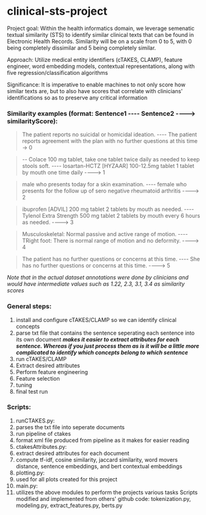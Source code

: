 # clinical-sts-project

Project goal: Within the health informatics domain, we leverage semenatic textual similarity (STS) to identify similar clinical texts that can be found in Electronic Health Records. Similarity will be on a scale from 0 to 5, with 0 being completely dissimilar and 5 being completely similar.

Approach: Utilize medical entity identifiers (cTAKES, CLAMP), feature engineer, word embedding models, contextual representations, along with five regression/classification algorithms

Significance: It is imperative to enable machines to not only score how similar texts are, but to also have scores that correlate with clinicians' identifications so as to preserve any critical information

### Similarity examples (format: Sentence1 ---- Sentence2 ----> similarityScore):

> The patient reports no suicidal or homicidal ideation. ---- The patient reports agreement with the plan with no further questions at this time -> 0

> -- Colace 100 mg tablet, take one tablet twice daily as needed to keep stools soft. ---- losartan-HCTZ [HYZAAR] 100-12.5mg tablet 1 tablet by mouth one time daily ----> 1

> male who presents today for a skin examination. ---- female who presents for the follow up of sero negative rheumatoid arthritis ----> 2

> ibuprofen [ADVIL] 200 mg tablet 2 tablets by mouth as needed. ---- Tylenol Extra Strength 500 mg tablet 2 tablets by mouth every 6 hours as needed. ----> 3

> Musculoskeletal:  Normal passive and active range of motion. ---- TRight foot: There is normal range of motion and no deformity. ----> 4

> The patient has no further questions or concerns at this time. ---- She has no further questions or concerns at this time. ----> 5

*Note that in the actual dataset annotations were done by clinicians and would have intermediate values such as 1.22, 2.3, 3.1, 3.4 as similarity scores*

### General steps:
1. install and configure cTAKES/CLAMP so we can identify clinical concepts
2. parse txt file that contains the sentence seperating each sentence into its own document 
__*makes it easier to extract attributes for each sentence. Whereas if you just process them as is it will be a little more 
complicated to identify which concepts belong to which sentence*__
3. run cTAKES/CLAMP
4. Extract desired attributes
5. Perform feature engineering
6. Feature selection
7. tuning 
8. final test run

### Scripts:
1. runCTAKES.py:
  1. parses the txt file into seperate documents
  2. run pipeline of ctakes
  3. format xml file produced from pipeline as it makes for easier reading
2. ctakesAttributes.py:
  1. extract desired attributes for each document
  2. compute tf-idf, cosine similarity, jaccard similarity, word movers distance, sentence embeddings, and bert contextual embeddings 
3. plotting.py:
  1. used for all plots created for this project
4. main.py:
  1. utilizes the above modules to perform the projects various tasks
Scripts modified and implemented from others' github code: 
tokenization.py, modeling.py, extract_features.py, berts.py  
